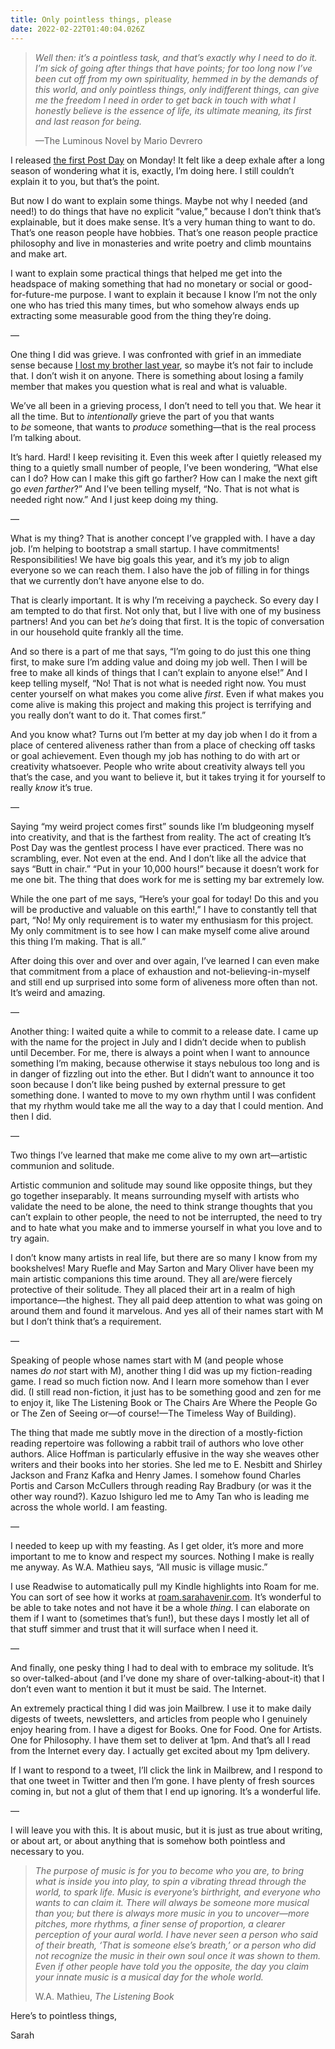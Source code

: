```yaml
---
title: Only pointless things, please
date: 2022-02-22T01:40:04.026Z
---
```


> *Well then: it’s a pointless task, and that’s exactly why I need to do it. I’m sick of going after things that have points; for too long now I’ve been cut off from my own spirituality, hemmed in by the demands of this world, and only pointless things, only indifferent things, can give me the freedom I need in order to get back in touch with what I honestly believe is the essence of life, its ultimate meaning, its first and last reason for being.*
>
> —The Luminous Novel by Mario Devrero

I released [the first Post Day](https://itspostday.com/?utm_source=sarahavenir&utm_medium=email&utm_campaign=only-pointless-things-please) on Monday! It felt like a deep exhale after a long season of wondering what it is, exactly, I’m doing here. I still couldn’t explain it to you, but that’s the point.

But now I do want to explain some things. Maybe not why I needed (and need!) to do things that have no explicit “value,” because I don’t think that’s explainable, but it does make sense. It’s a very human thing to want to do. That’s one reason people have hobbies. That’s one reason people practice philosophy and live in monasteries and write poetry and climb mountains and make art.

I want to explain some practical things that helped me get into the headspace of making something that had no monetary or social or good-for-future-me purpose. I want to explain it because I know I’m not the only one who has tried this many times, but who somehow always ends up extracting some measurable good from the thing they’re doing.

—

One thing I did was grieve. I was confronted with grief in an immediate sense because [I lost my brother last year](https://sarahavenir.com/how-do-you-give-a-title-to-something-like-this?utm_source=sarahavenir&utm_medium=email&utm_campaign=only-pointless-things-please), so maybe it’s not fair to include that. I don’t wish it on anyone. There is something about losing a family member that makes you question what is real and what is valuable.

We’ve all been in a grieving process, I don’t need to tell you that. We hear it all the time. But to *intentionally* grieve the part of you that wants to *be* someone, that wants to *produce* something—that is the real process I’m talking about.

It’s hard. Hard! I keep revisiting it. Even this week after I quietly released my thing to a quietly small number of people, I’ve been wondering, “What else can I do? How can I make this gift go farther? How can I make the next gift go *even farther*?” And I’ve been telling myself, “No. That is not what is needed right now.” And I just keep doing my thing.

—

What is my thing? That is another concept I’ve grappled with. I have a day job. I’m helping to bootstrap a small startup. I have commitments! Responsibilities! We have big goals this year, and it’s my job to align everyone so we can reach them. I also have the job of filling in for things that we currently don’t have anyone else to do.

That is clearly important. It is why I’m receiving a paycheck. So every day I am tempted to do that first. Not only that, but I live with one of my business partners! And you can bet *he’s* doing that first. It is the topic of conversation in our household quite frankly all the time.

And so there is a part of me that says, “I’m going to do just this one thing first, to make sure I’m adding value and doing my job well. Then I will be free to make all kinds of things that I can’t explain to anyone else!” And I keep telling myself, “No! That is not what is needed right now. You must center yourself on what makes you come alive *first*. Even if what makes you come alive is making this project and making this project is terrifying and you really don’t want to do it. That comes first.”

And you know what? Turns out I’m better at my day job when I do it from a place of centered aliveness rather than from a place of checking off tasks or goal achievement. Even though my job has nothing to do with art or creativity whatsoever. People who write about creativity always tell you that’s the case, and you want to believe it, but it takes trying it for yourself to really *know* it’s true.

—

Saying “my weird project comes first” sounds like I’m bludgeoning myself into creativity, and that is the farthest from reality. The act of creating It’s Post Day was the gentlest process I have ever practiced. There was no scrambling, ever. Not even at the end. And I don’t like all the advice that says “Butt in chair.” “Put in your 10,000 hours!” because it doesn’t work for me one bit. The thing that does work for me is setting my bar extremely low.

While the one part of me says, “Here’s your goal for today! Do this and you will be productive and valuable on this earth!,” I have to constantly tell that part, “No! My only requirement is to water my enthusiasm for this project. My only commitment is to see how I can make myself come alive around this thing I’m making. That is all.”

After doing this over and over and over again, I’ve learned I can even make that commitment from a place of exhaustion and not-believing-in-myself and still end up surprised into some form of aliveness more often than not. It’s weird and amazing.

—

Another thing: I waited quite a while to commit to a release date. I came up with the name for the project in July and I didn’t decide when to publish until December. For me, there is always a point when I want to announce something I’m making, because otherwise it stays nebulous too long and is in danger of fizzling out into the ether. But I didn’t want to announce it too soon because I don’t like being pushed by external pressure to get something done. I wanted to move to my own rhythm until I was confident that my rhythm would take me all the way to a day that I could mention. And then I did.

—

Two things I’ve learned that make me come alive to my own art—artistic communion and solitude.

Artistic communion and solitude may sound like opposite things, but they go together inseparably. It means surrounding myself with artists who validate the need to be alone, the need to think strange thoughts that you can’t explain to other people, the need to not be interrupted, the need to try and to hate what you make and to immerse yourself in what you love and to try again.

I don’t know many artists in real life, but there are so many I know from my bookshelves! Mary Ruefle and May Sarton and Mary Oliver have been my main artistic companions this time around. They all are/were fiercely protective of their solitude. They all placed their art in a realm of high importance—the highest. They all paid deep attention to what was going on around them and found it marvelous. And yes all of their names start with M but I don’t think that’s a requirement.

—

Speaking of people whose names start with M (and people whose names *do not* start with M), another thing I did was up my fiction-reading game. I read so much fiction now. And I learn more somehow than I ever did. (I still read non-fiction, it just has to be something good and zen for me to enjoy it, like The Listening Book or The Chairs Are Where the People Go or The Zen of Seeing or—of course!—The Timeless Way of Building).

The thing that made me subtly move in the direction of a mostly-fiction reading repertoire was following a rabbit trail of authors who love other authors. Alice Hoffman is particularly effusive in the way she weaves other writers and their books into her stories. She led me to E. Nesbitt and Shirley Jackson and Franz Kafka and Henry James. I somehow found Charles Portis and Carson McCullers through reading Ray Bradbury (or was it the other way round?). Kazuo Ishiguro led me to Amy Tan who is leading me across the whole world. I am feasting.

—

I needed to keep up with my feasting. As I get older, it’s more and more important to me to know and respect my sources. Nothing I make is really me anyway. As W.A. Mathieu says, “All music is village music.”

I use Readwise to automatically pull my Kindle highlights into Roam for me. You can sort of see how it works at [roam.sarahavenir.com](http://roam.sarahavenir.com/?utm_source=sarahavenir&utm_medium=email&utm_campaign=only-pointless-things-please). It’s wonderful to be able to take notes and not have it be a whole *thing*. I can elaborate on them if I want to (sometimes that’s fun!), but these days I mostly let all of that stuff simmer and trust that it will surface when I need it.

—

And finally, one pesky thing I had to deal with to embrace my solitude. It’s so over-talked-about (and I’ve done my share of over-talking-about-it) that I don’t even want to mention it but it must be said. The Internet.

An extremely practical thing I did was join Mailbrew. I use it to make daily digests of tweets, newsletters, and articles from people who I genuinely enjoy hearing from. I have a digest for Books. One for Food. One for Artists. One for Philosophy. I have them set to deliver at 1pm. And that’s all I read from the Internet every day. I actually get excited about my 1pm delivery.

If I want to respond to a tweet, I’ll click the link in Mailbrew, and I respond to that one tweet in Twitter and then I’m gone. I have plenty of fresh sources coming in, but not a glut of them that I end up ignoring. It’s a wonderful life.

—

I will leave you with this. It is about music, but it is just as true about writing, or about art, or about anything that is somehow both pointless and necessary to you.

> *The purpose of music is for you to become who you are, to bring what is inside you into play, to spin a vibrating thread through the world, to spark life. Music is everyone’s birthright, and everyone who wants to can claim it. There will always be someone more musical than you; but there is always more music in you to uncover—more pitches, more rhythms, a finer sense of proportion, a clearer perception of your aural world. I have never seen a person who said of their breath, ‘That is someone else’s breath,’ or a person who did not recognize the music in their own soul once it was shown to them. Even if other people have told you the opposite, the day you claim your innate music is a musical day for the whole world.*
>
> W.A. Mathieu, *The Listening Book*

Here’s to pointless things,

Sarah
